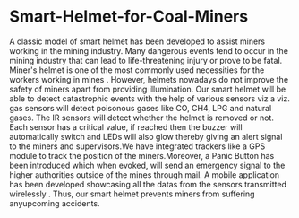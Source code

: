 # Smart-Helmet-for-Coal-Miners
A classic model of smart helmet has been developed to assist miners
working in the mining industry. Many dangerous events tend to occur in
the mining industry that can lead to life-threatening injury or prove to be
fatal. Miner's helmet is one of the most commonly used necessities for
the workers working in mines . However, helmets nowadays do not
improve the safety of miners apart from providing illumination.
Our smart helmet will be able to detect catastrophic events with the help
of various sensors viz a viz. gas sensors will detect poisonous gases like
CO, CH4, LPG and natural gases. The IR sensors will detect whether the
helmet is removed or not. Each sensor has a critical value, if reached
then the buzzer will automatically switch and LEDs will also glow
thereby giving an alert signal to the miners and supervisors.We have
integrated trackers like a GPS module to track the position of the
miners.Moreover, a Panic Button has been introduced which when
evoked, will send an emergency signal to the higher authorities outside
of the mines through mail. A mobile application has been developed
showcasing all the datas from the sensors transmitted wirelessly .
Thus, our smart helmet prevents miners from suffering anyupcoming
accidents.
